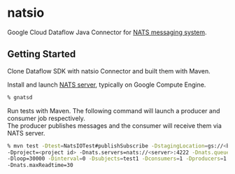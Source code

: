 # natsio

Google Cloud Dataflow Java Connector for [NATS messaging system](http://nats.io).

## Getting Started

Clone Dataflow SDK with natsio Connector and built them with Maven.

Install and launch [NATS server](http://nats.io/docs/#gnatsd), typically on Google Compute Engine.
```bash
% gnatsd
```

Run tests with Maven. The following command will launch a producer and consumer job respectively.<BR>
The producer publishes messages and the consumer will receive them via NATS server.
```bash
% mvn test -Dtest=NatsIOTest#publishSubscribe -DstagingLocation=gs://<bucket> ¥
-Dproject=<project id> -Dnats.servers=nats://<server>:4222 -Dnats.queue=queue1 ¥
-Dloop=30000 -Dinterval=0 -Dsubjects=test1 -Dconsumers=1 -Dproducers=1 -Dnats.maxRecords=20000 ¥
-Dnats.maxReadtime=30
```
